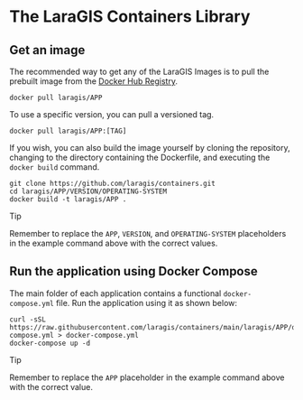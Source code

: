 # The LaraGIS Containers Library

## Get an image

The recommended way to get any of the LaraGIS Images is to pull the prebuilt image from the [Docker Hub Registry](https://hub.docker.com/r/laragis/).

```console
docker pull laragis/APP
```

To use a specific version, you can pull a versioned tag.

```console
docker pull laragis/APP:[TAG]
```

If you wish, you can also build the image yourself by cloning the repository, changing to the directory containing the Dockerfile, and executing the `docker build` command.

```console
git clone https://github.com/laragis/containers.git
cd laragis/APP/VERSION/OPERATING-SYSTEM
docker build -t laragis/APP .
```

> [!TIP]
> Remember to replace the `APP`, `VERSION`, and `OPERATING-SYSTEM` placeholders in the example command above with the correct values.

## Run the application using Docker Compose

The main folder of each application contains a functional `docker-compose.yml` file. Run the application using it as shown below:

```console
curl -sSL https://raw.githubusercontent.com/laragis/containers/main/laragis/APP/docker-compose.yml > docker-compose.yml
docker-compose up -d
```

> [!TIP]
> Remember to replace the `APP` placeholder in the example command above with the correct value.